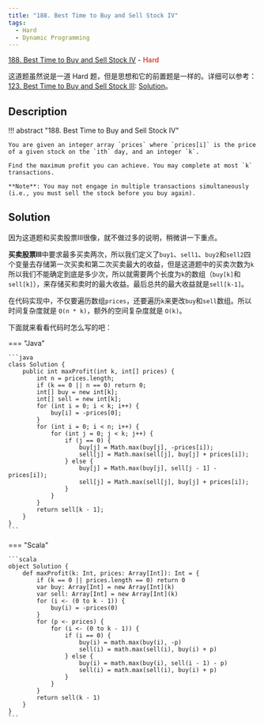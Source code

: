 ```yaml
---
title: "188. Best Time to Buy and Sell Stock IV"
tags:
  - Hard
  - Dynamic Programming
---
```


[188. Best Time to Buy and Sell Stock IV](https://leetcode.com/problems/best-time-to-buy-and-sell-stock-iv/) - <span style="color: #dd544b; font-weight: bold">Hard</span>

这道题虽然说是一道 Hard 题，但是思想和它的前置题是一样的。详细可以参考：[123. Best Time to Buy and Sell Stock III](https://leetcode.com/problems/best-time-to-buy-and-sell-stock-iii/): [Solution](https://github.com/yongqilei/leetcode/blob/master/java/sell-stock-iii.java)。

## Description

!!! abstract "188. Best Time to Buy and Sell Stock IV"

    You are given an integer array `prices` where `prices[i]` is the price of a given stock on the `ith` day, and an integer `k`.

    Find the maximum profit you can achieve. You may complete at most `k` transactions.

    **Note**: You may not engage in multiple transactions simultaneously (i.e., you must sell the stock before you buy again).

## Solution

因为这道题和买卖股票III很像，就不做过多的说明，稍微讲一下重点。

**买卖股票III**中要求最多买卖两次，所以我们定义了`buy1`、`sell1`、`buy2`和`sell2`四个变量去存储第一次买卖和第二次买卖最大的收益，但是这道题中的买卖次数为`k`所以我们不能确定到底是多少次，所以就需要两个长度为`k`的数组（`buy[k]`和`sell[k]`），来存储买和卖时的最大收益。最后总共的最大收益就是`sell[k-1]`。

在代码实现中，不仅要遍历数组`prices`，还要遍历`k`来更改`buy`和`sell`数组。所以时间复杂度就是 `O(n * k)`，额外的空间复杂度就是 `O(k)`。

下面就来看看代码时怎么写的吧：

=== "Java"

    ```java
    class Solution {
        public int maxProfit(int k, int[] prices) {
            int n = prices.length;
            if (k == 0 || n == 0) return 0;
            int[] buy = new int[k];
            int[] sell = new int[k];
            for (int i = 0; i < k; i++) {
                buy[i] = -prices[0];
            }
            for (int i = 0; i < n; i++) {
                for (int j = 0; j < k; j++) {
                    if (j == 0) {
                        buy[j] = Math.max(buy[j], -prices[i]);
                        sell[j] = Math.max(sell[j], buy[j] + prices[i]);
                    } else {
                        buy[j] = Math.max(buy[j], sell[j - 1] - prices[i]);
                        sell[j] = Math.max(sell[j], buy[j] + prices[i]);
                    }
                }
            }
            return sell[k - 1];
        }
    }
    ```

=== "Scala"

    ```scala
    object Solution {
        def maxProfit(k: Int, prices: Array[Int]): Int = {
            if (k == 0 || prices.length == 0) return 0
            var buy: Array[Int] = new Array[Int](k)
            var sell: Array[Int] = new Array[Int](k)
            for (i <- (0 to k - 1)) {
                buy(i) = -prices(0)
            }
            for (p <- prices) {
                for (i <- (0 to k - 1)) {
                    if (i == 0) {
                        buy(i) = math.max(buy(i), -p)
                        sell(i) = math.max(sell(i), buy(i) + p)
                    } else {
                        buy(i) = math.max(buy(i), sell(i - 1) - p)
                        sell(i) = math.max(sell(i), buy(i) + p)
                    }
                }
            }
            return sell(k - 1)
        }
    }
    ```